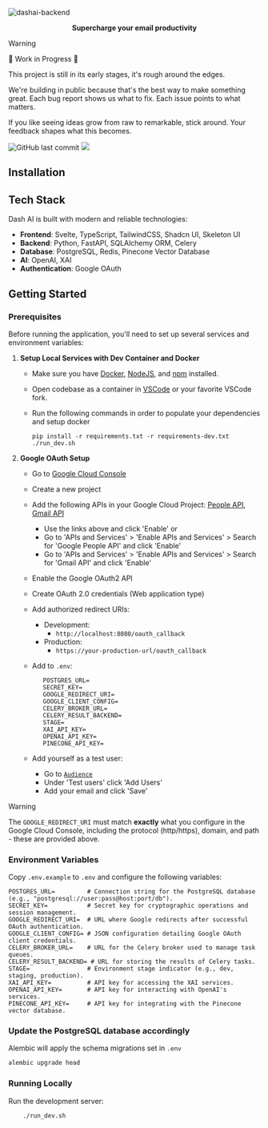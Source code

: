 ![dashai-backend](https://socialify.git.ci/dash-ai-labs/dashai-backend/image?forks=1&issues=1&logo=https%3A%2F%2Fgetdash.ai%2Fbig_logo.png&name=1&owner=1&pattern=Charlie+Brown&pulls=1&stargazers=1&theme=Dark)

<p align="center"><b>Supercharge your email productivity</b></p>


> [!WARNING]
>
> 🚧 Work in Progress 🚧
> 
> This project is still in its early stages, it's rough around the edges. 
>
> We're building in public because that's the best way to make something great. Each bug report shows us what to fix. Each issue points to what matters.
>
> If you like seeing ideas grow from raw to remarkable, stick around. Your feedback shapes what this becomes.

![GitHub last commit](https://img.shields.io/github/last-commit/dash-ai-labs/dashai-backend)
[![](https://dcbadge.limes.pink/api/server/BbDjwtf9sK)](https://discord.gg/uuBsw5xFHc)


## Installation

## Tech Stack

Dash AI is built with modern and reliable technologies:

- **Frontend**: Svelte, TypeScript, TailwindCSS, Shadcn UI, Skeleton UI
- **Backend**: Python, FastAPI, SQLAlchemy ORM, Celery
- **Database**: PostgreSQL, Redis, Pinecone Vector Database
- **AI**: OpenAI, XAI
- **Authentication**: Google OAuth

## Getting Started

### Prerequisites


Before running the application, you'll need to set up several services and environment variables:

1. **Setup Local Services with Dev Container and Docker**

   - Make sure you have [Docker](https://docs.docker.com/get-docker/), [NodeJS](https://nodejs.org/en/download/), and [npm](https://www.npmjs.com/get-npm) installed.
   - Open codebase as a container in [VSCode](https://code.visualstudio.com/) or your favorite VSCode fork.
   - Run the following commands in order to populate your dependencies and setup docker

     ```
     pip install -r requirements.txt -r requirements-dev.txt
     ./run_dev.sh
     ```


2. **Google OAuth Setup**

   - Go to [Google Cloud Console](https://console.cloud.google.com)
   - Create a new project
   - Add the following APIs in your Google Cloud Project: [People API](https://console.cloud.google.com/apis/library/people.googleapis.com), [Gmail API](https://console.cloud.google.com/apis/library/gmail.googleapis.com)
     - Use the links above and click 'Enable' or
     - Go to 'APIs and Services' > 'Enable APIs and Services' > Search for 'Google People API' and click 'Enable'
     - Go to 'APIs and Services' > 'Enable APIs and Services' > Search for 'Gmail API' and click 'Enable'
   - Enable the Google OAuth2 API
   - Create OAuth 2.0 credentials (Web application type)
   - Add authorized redirect URIs:
     - Development:
       - `http://localhost:8080/oauth_callback`
     - Production:
       - `https://your-production-url/oauth_callback`
   - Add to `.env`:

     ```env
        POSTGRES_URL=
        SECRET_KEY=
        GOOGLE_REDIRECT_URI=
        GOOGLE_CLIENT_CONFIG=
        CELERY_BROKER_URL=
        CELERY_RESULT_BACKEND=
        STAGE=
        XAI_API_KEY=
        OPENAI_API_KEY=
        PINECONE_API_KEY=
     ```

   - Add yourself as a test user:

     - Go to [`Audience`](https://console.cloud.google.com/auth/audience)
     - Under 'Test users' click 'Add Users'
     - Add your email and click 'Save'

> [!WARNING]
> The `GOOGLE_REDIRECT_URI` must match **exactly** what you configure in the Google Cloud Console, including the protocol (http/https), domain, and path - these are provided above.


### Environment Variables

Copy `.env.example` to `.env` and configure the following variables:

```env
POSTGRES_URL=         # Connection string for the PostgreSQL database (e.g., "postgresql://user:pass@host:port/db").
SECRET_KEY=           # Secret key for cryptographic operations and session management.
GOOGLE_REDIRECT_URI=  # URL where Google redirects after successful OAuth authentication.
GOOGLE_CLIENT_CONFIG= # JSON configuration detailing Google OAuth client credentials.
CELERY_BROKER_URL=    # URL for the Celery broker used to manage task queues.
CELERY_RESULT_BACKEND= # URL for storing the results of Celery tasks.
STAGE=                # Environment stage indicator (e.g., dev, staging, production).
XAI_API_KEY=          # API key for accessing the XAI services.
OPENAI_API_KEY=       # API key for interacting with OpenAI's services.
PINECONE_API_KEY=     # API key for integrating with the Pinecone vector database.
```

### Update the PostgreSQL database accordingly

Alembic will apply the schema migrations set in `.env`

```bash
alembic upgrade head
```


### Running Locally

Run the development server:

```bash
    ./run_dev.sh
```
